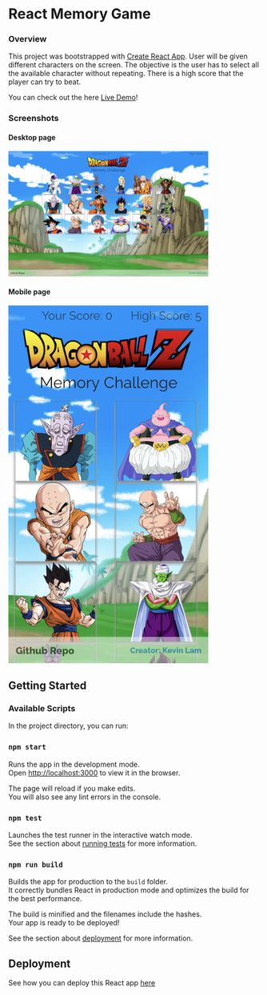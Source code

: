 # React Memory Game


### Overview
This project was bootstrapped with [Create React App](https://github.com/facebook/create-react-app). User will be given different characters on the screen. The objective is the user has to select all the available character without repeating. There is a high score that the player can try to beat.

You can check out the here
[Live Demo](https://kdublam.github.io/clicky-game/)!

### Screenshots

#### Desktop page
<img src="./src/images/screenshot.png" width="400"/>

#### Mobile page
<img src="https://github.com/kdublam/clicky-game/blob/master/src/images/mobile.png" width="400"/>


## Getting Started

### Available Scripts

In the project directory, you can run:

### `npm start`

Runs the app in the development mode.<br>
Open [http://localhost:3000](http://localhost:3000) to view it in the browser.

The page will reload if you make edits.<br>
You will also see any lint errors in the console.

### `npm test`

Launches the test runner in the interactive watch mode.<br>
See the section about [running tests](https://facebook.github.io/create-react-app/docs/running-tests) for more information.

### `npm run build`

Builds the app for production to the `build` folder.<br>
It correctly bundles React in production mode and optimizes the build for the best performance.

The build is minified and the filenames include the hashes.<br>
Your app is ready to be deployed!

See the section about [deployment](https://facebook.github.io/create-react-app/docs/deployment) for more information.


## Deployment

See how you can deploy this React app [here](https://github.com/gitname/react-gh-pages)

